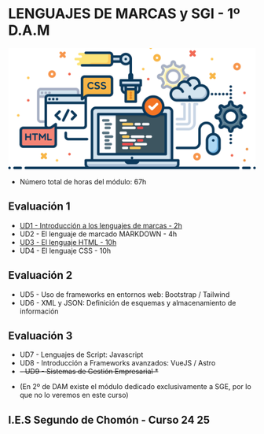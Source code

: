 # LENGUAJES DE MARCAS y SGI - 1º D.A.M 

![Lenguaje de Marcas y Sistemas de Gestión de la Información](./img/lm_portada.png)

- Número total de horas del módulo: 67h

## Evaluación 1

- [UD1 - Introducción a los lenguajes de marcas - 2h](./UD1/readme.md)
- UD2 - El lenguaje de marcado MARKDOWN - 4h
- [UD3 - El lenguaje HTML - 10h](./UD3/readme.md)
- UD4 - El lenguaje CSS - 10h

## Evaluación 2

- UD5 - Uso de frameworks en entornos web: Bootstrap / Tailwind
- UD6 - XML y JSON: Definición de esquemas y almacenamiento de información

## Evaluación 3

- UD7 - Lenguajes de Script: Javascript
- UD8 - Introducción a Frameworks avanzados: VueJS / Astro
- ~~- UD9 - Sistemas de Gestión Empresarial *~~

* (En 2º de DAM existe el módulo dedicado exclusivamente a SGE, por lo que no lo veremos en este curso)

## I.E.S Segundo de Chomón - Curso 24 25